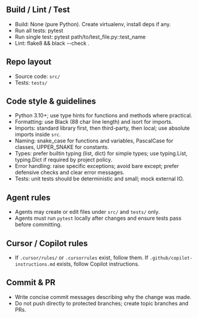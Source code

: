 ## Build / Lint / Test

- Build: None (pure Python). Create virtualenv, install deps if any.
- Run all tests: pytest
- Run single test: pytest path/to/test_file.py::test_name
- Lint: flake8 && black --check .

## Repo layout
- Source code: `src/`
- Tests: `tests/`

## Code style & guidelines
- Python 3.10+; use type hints for functions and methods where practical.
- Formatting: use Black (88 char line length) and isort for imports.
- Imports: standard library first, then third-party, then local; use absolute imports inside `src`.
- Naming: snake_case for functions and variables, PascalCase for classes, UPPER_SNAKE for constants.
- Types: prefer builtin typing (list, dict) for simple types; use typing.List, typing.Dict if required by project policy.
- Error handling: raise specific exceptions; avoid bare except; prefer defensive checks and clear error messages.
- Tests: unit tests should be deterministic and small; mock external IO.

## Agent rules
- Agents may create or edit files under `src/` and `tests/` only.
- Agents must run `pytest` locally after changes and ensure tests pass before committing.

## Cursor / Copilot rules
- If `.cursor/rules/` or `.cursorrules` exist, follow them. If `.github/copilot-instructions.md` exists, follow Copilot instructions.

## Commit & PR
- Write concise commit messages describing why the change was made.
- Do not push directly to protected branches; create topic branches and PRs.


